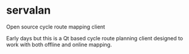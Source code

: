# servalan
Open source cycle route mapping client

Early days but this is a Qt based cycle route planning client designed to work with both offline and online mapping.
